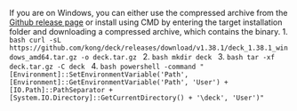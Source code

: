 If you are on Windows, you can either use the compressed archive from the [Github release page](https://github.com/kong/deck/releases) or install using CMD by entering the target installation folder and downloading a compressed archive, which contains the binary.
1. 
    ```bash
    curl -sL https://github.com/kong/deck/releases/download/v1.38.1/deck_1.38.1_windows_amd64.tar.gz -o deck.tar.gz
    ```
2. 
    ```bash
    mkdir deck
    ```
3. 
    ```bash
    tar -xf deck.tar.gz -C deck
    ```
4. 
    ```bash
    powershell -command "[Environment]::SetEnvironmentVariable('Path', [Environment]::GetEnvironmentVariable('Path', 'User') + [IO.Path]::PathSeparator + [System.IO.Directory]::GetCurrentDirectory() + '\deck', 'User')"
    ```